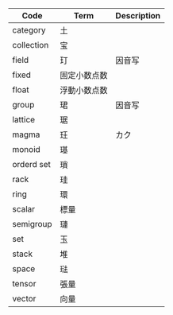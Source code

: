 ﻿Code|Term|Description
-|-|-
category|土
collection|宝
field|玎|因音写
fixed|固定小数点数
float|浮動小数点数
group|珺|因音写
lattice|琚
magma|玨|カク
monoid|璂
orderd set|瑣
rack|珪
ring|環
scalar|標量
semigroup|璉
set|玉
stack|堆
space|琺
tensor|張量
vector|向量